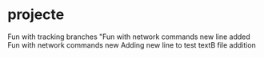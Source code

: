 # projecte
Fun with tracking branches
"Fun with network commands
new line added 
Fun with network commands new
Adding new line to test textB file addition 
